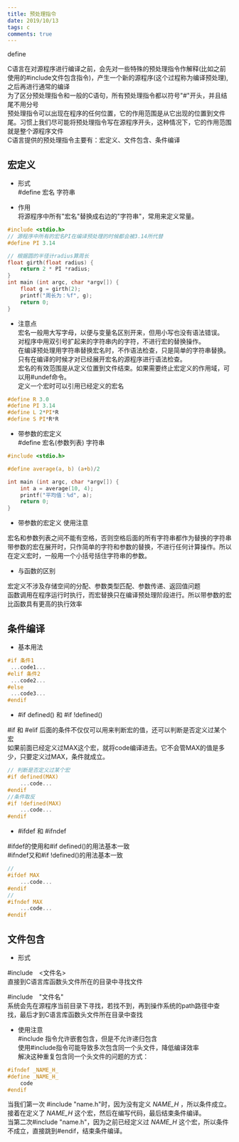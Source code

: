 ```yaml
---
title: 预处理指令
date: 2019/10/13
tags: c
comments: true
---
```


define
<!--more-->

C语言在对源程序进行编译之前，会先对一些特殊的预处理指令作解释(比如之前使用的#include文件包含指令)，产生一个新的源程序(这个过程称为编译预处理),之后再进行通常的编译  
为了区分预处理指令和一般的C语句，所有预处理指令都以符号"#"开头，并且结尾不用分号  
预处理指令可以出现在程序的任何位置，它的作用范围是从它出现的位置到文件尾。习惯上我们尽可能将预处理指令写在源程序开头，这种情况下，它的作用范围就是整个源程序文件  
C语言提供的预处理指令主要有：宏定义、文件包含、条件编译  

## 宏定义

* 形式  
#define 宏名 字符串  

* 作用  
将源程序中所有"宏名"替换成右边的"字符串"，常用来定义常量。  

```C
#include <stdio.h>
// 源程序中所有的宏名PI在编译预处理的时候都会被3.14所代替
#define PI 3.14

// 根据圆的半径计radius算周长
float girth(float radius) {
    return 2 * PI *radius;
}
int main (int argc, char *argv[]) {
    float g = girth(2);
    printf("周长为：%f", g);
    return 0;
}
```

* 注意点  
宏名一般用大写字母，以便与变量名区别开来，但用小写也没有语法错误。  
对程序中用双引号扩起来的字符串内的字符，不进行宏的替换操作。  
在编译预处理用字符串替换宏名时，不作语法检查，只是简单的字符串替换。  
只有在编译的时候才对已经展开宏名的源程序进行语法检查。  
宏名的有效范围是从定义位置到文件结束。如果需要终止宏定义的作用域，可以用#undef命令。  
定义一个宏时可以引用已经定义的宏名  

```C
#define R 3.0
#define PI 3.14
#define L 2*PI*R
#define S PI*R*R
```

* 带参数的宏定义  
#define 宏名(参数列表) 字符串

```C
#include <stdio.h>

#define average(a, b) (a+b)/2

int main (int argc, char *argv[]) {
    int a = average(10, 4);
    printf("平均值：%d", a);
    return 0;
}
```

* 带参数的宏定义 使用注意  

 宏名和参数列表之间不能有空格，否则空格后面的所有字符串都作为替换的字符串  
 带参数的宏在展开时，只作简单的字符和参数的替换，不进行任何计算操作。所以在定义宏时，一般用一个小括号括住字符串的参数。  

 * 与函数的区别  

宏定义不涉及存储空间的分配、参数类型匹配、参数传递、返回值问题  
函数调用在程序运行时执行，而宏替换只在编译预处理阶段进行。所以带参数的宏比函数具有更高的执行效率  

## 条件编译

* 基本用法

```C
#if 条件1
 ...code1...
#elif 条件2
 ...code2...
#else
 ...code3...
#endif
```

* #if defined() 和 #if !defined()  

#if 和 #elif 后面的条件不仅仅可以用来判断宏的值，还可以判断是否定义过某个宏  
如果前面已经定义过MAX这个宏，就将code编译进去。它不会管MAX的值是多少，只要定义过MAX，条件就成立。  

```C
// 判断是否定义过某个宏
#if defined(MAX)
    ...code...
#endif
//条件取反
#if !defined(MAX)
    ...code...
#endif
```

* #ifdef 和 #ifndef

#ifdef的使用和#if defined()的用法基本一致  
#ifndef又和#if !defined()的用法基本一致  

```C
//
#ifdef MAX
    ...code...
#endif
//
#ifndef MAX
    ...code...
#endif
```

## 文件包含

* 形式  

#include　<文件名>  
直接到C语言库函数头文件所在的目录中寻找文件  

#include　"文件名"  
系统会先在源程序当前目录下寻找，若找不到，再到操作系统的path路径中查找，最后才到C语言库函数头文件所在目录中查找  

* 使用注意  
#include 指令允许嵌套包含，但是不允许递归包含  
使用#include指令可能导致多次包含同一个头文件，降低编译效率  
解决这种重复包含同一个头文件的问题的方式：  

```C
#ifndef _NAME_H_
#define _NAME_H_
    code
#endif
```

当我们第一次 #include "name.h"时，因为没有定义 _NAME_H_ ，所以条件成立。  
接着在定义了 _NAME_H_ 这个宏，然后在编写代码，最后结束条件编译。  
当第二次#include "name.h"，因为之前已经定义过 _NAME_H_ 这个宏，所以条件不成立，直接跳到#endif，结束条件编译。  

